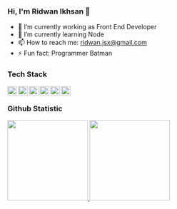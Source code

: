 <!--
**rdnsan/rdnsan** is a ✨ _special_ ✨ repository because its `README.md` (this file) appears on your GitHub profile.

Here are some ideas to get you started:

- 🔭 I’m currently working on ...
- 🌱 I’m currently learning ...
- 👯 I’m looking to collaborate on ...
- 🤔 I’m looking for help with ...
- 💬 Ask me about ...
- 📫 How to reach me: ...
- 😄 Pronouns: ...
- ⚡ Fun fact: ...
-->

### Hi, I'm Ridwan Ikhsan 👋

- 🔭 I’m currently working as Front End Developer
- 🌱 I’m currently learning Node
- 📫 How to reach me: <a href="mailto:ridwan.jsx@gmail.com">ridwan.jsx@gmail.com</a>
- ⚡ Fun fact: Programmer Batman 

### Tech Stack
  <a href="#"><img align="left" alt="JavaScript" title="JavaScript" width="21px" src="https://upload.wikimedia.org/wikipedia/commons/9/99/Unofficial_JavaScript_logo_2.svg" /></a>
  <a href="https://www.typescriptlang.org/"><img align="left" alt="TypeScript" title="TypeScript" width="21px" src="https://www.typescriptlang.org/favicon-32x32.png?v=8944a05a8b601855de116c8a56d3b3ae" /></a>
  <a href="https://nodejs.org/"><img align="left" alt="NodeJS" title="NodeJS" width="21px" src="https://seeklogo.com/images/N/nodejs-logo-FBE122E377-seeklogo.com.png" /></a>
  <a href="https://reactjs.org/"><img align="left" alt="React" title="React" width="21px" src="https://cdn.worldvectorlogo.com/logos/react-2.svg" /></a>
  <a href="https://nextjs.org/"><img align="left" alt="Next" title="Next (React SSR Framework)" width="21px" src="https://iconape.com/wp-content/files/gm/82643/svg/next-js.svg" /></a>
  <a href="https://www.mongodb.com/"><img align="left" alt="MongoDB" title="MongoDB" width="21px" src="https://www.mongodb.com/assets/images/global/favicon.ico" /></a>
  <br>

### Github Statistic
<p align="left">
<a href="https://github.com/rdnsan">
  <img height="180em" src="https://github-readme-stats-eight-theta.vercel.app/api?username=rdnsan&show_icons=true&theme=algolia&include_all_commits=true&count_private=true"/>
  <img height="180em" src="https://github-readme-stats-eight-theta.vercel.app/api/top-langs/?username=rdnsan&layout=compact&langs_count=8&theme=algolia"/>
</a>
</p>

<!-- ### 💻 &nbsp;About Me 

- 🤔 &nbsp; Exploring new technologies and developing software solutions to our worlds tech problems.
- 😄 &nbsp; Mobile & Web Enthusiast -->

<!-- ### 🛠 &nbsp;Tech Stack

- 🌐 &nbsp;
  ![HTML](https://img.shields.io/badge/-HTML-333333?style=flat&logo=HTML5)
  ![CSS](https://img.shields.io/badge/-CSS-333333?style=flat&logo=CSS3&logoColor=1572B6)
  ![SCSS](https://img.shields.io/badge/-SCSS-333333?style=flat&logo=SASS&logoColor=CF649A)
  ![JavaScript](https://img.shields.io/badge/-JavaScript-333333?style=flat&logo=javascript)
  ![TypeScript](https://img.shields.io/badge/-TypeScript-333333?style=flat&logo=typescript)
  ![Bootstrap](https://img.shields.io/badge/-Bootstrap-333333?style=flat&logo=bootstrap&logoColor=563D7C)
  ![Node.js](https://img.shields.io/badge/-Node.js-333333?style=flat&logo=node.js)
  ![React](https://img.shields.io/badge/-React-333333?style=flat&logo=react)
  
- 🛢 &nbsp;
  ![MongoDB](https://img.shields.io/badge/-MongoDB-333333?style=flat&logo=mongodb)
- ⚙️ &nbsp;
  ![Git](https://img.shields.io/badge/-Git-333333?style=flat&logo=git)
  ![GitHub](https://img.shields.io/badge/-GitHub-333333?style=flat&logo=github)
  ![Markdown](https://img.shields.io/badge/-Markdown-333333?style=flat&logo=markdown)
- 🔧 &nbsp;
  ![Visual Studio Code](https://img.shields.io/badge/-Visual%20Studio%20Code-333333?style=flat&logo=visual-studio-code&logoColor=007ACC)
  ![IntelliJ IDEA](https://img.shields.io/badge/-IntelliJ%20IDEA-333333?style=flat&logo=intellij-idea&logoColor=000000)
   -->

<!-- ## My Stats
<p>
<a href="https://github.com/AVS1508">
  <img height="180em" src="https://github-readme-stats.vercel.app/api?username=rdnsan&show_icons=true&theme=radical" />
  <img height="180em" src="https://github-readme-stats-eight-theta.vercel.app/api/top-langs/?username=rdnsan&theme=radical&layout=compact&exclude_lang=java+r" />
</a>
</p> -->


<!-- ##  🤝🏻 &nbsp;Connect with Me

<p align="center">
<a href="https://www.linkedin.com/in/ridwanikhsan"><img src="https://img.shields.io/badge/-Ridwan%20Ikhsan-0077B5?style=flat-square&logo=Linkedin&logoColor=white"/></a>
<a href="mailto:ridwan.jsx@gmail.com"><img src="https://img.shields.io/badge/-ridwan.jsx@gmail.com-D14836?style=flat-square&logo=Gmail&logoColor=white"/></a>
 -->
